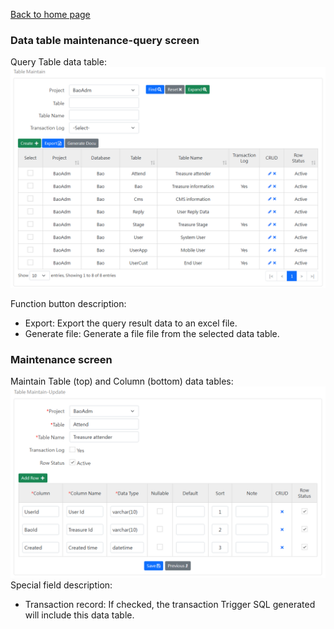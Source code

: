 [Back to home page](../../Readme.md)
### Data table maintenance-query screen
Query Table data table:
![Query screen](image/table-read.png)

Function button description:
- Export: Export the query result data to an excel file.
- Generate file: Generate a file file from the selected data table.

### Maintenance screen
Maintain Table (top) and Column (bottom) data tables:
![Maintenance screen](image/table-edit.png)
Special field description:
- Transaction record: If checked, the transaction Trigger SQL generated will include this data table.
